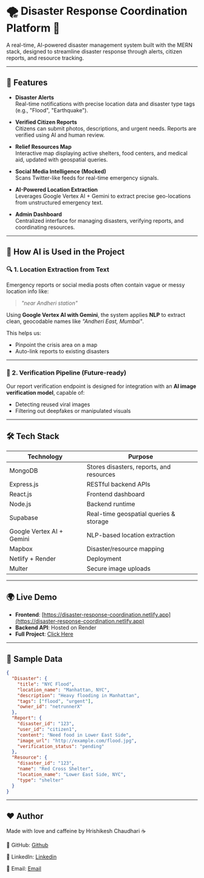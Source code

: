 # 🌪️ Disaster Response Coordination Platform 🚨

A real-time, AI-powered disaster management system built with the MERN stack, designed to streamline disaster response through alerts, citizen reports, and resource tracking.

---

## 🚁 Features

- **Disaster Alerts**  
  Real-time notifications with precise location data and disaster type tags (e.g., "Flood", "Earthquake").

- **Verified Citizen Reports**  
  Citizens can submit photos, descriptions, and urgent needs. Reports are verified using AI and human review.

- **Relief Resources Map**  
  Interactive map displaying active shelters, food centers, and medical aid, updated with geospatial queries.

- **Social Media Intelligence (Mocked)**  
  Scans Twitter-like feeds for real-time emergency signals.

- **AI-Powered Location Extraction**  
  Leverages Google Vertex AI + Gemini to extract precise geo-locations from unstructured emergency text.

- **Admin Dashboard**  
  Centralized interface for managing disasters, verifying reports, and coordinating resources.

---

## 🤖 How AI is Used in the Project

### 🔍 1. Location Extraction from Text  
Emergency reports or social media posts often contain vague or messy location info like:

> _"near Andheri station"_

Using **Google Vertex AI with Gemini**, the system applies **NLP** to extract clean, geocodable names like _"Andheri East, Mumbai"_.

This helps us:
- Pinpoint the crisis area on a map
- Auto-link reports to existing disasters

---

### 🧠 2. Verification Pipeline (Future-ready)  
Our report verification endpoint is designed for integration with an **AI image verification model**, capable of:

- Detecting reused viral images
- Filtering out deepfakes or manipulated visuals

---

## 🛠️ Tech Stack

| Technology               | Purpose                                      |
|--------------------------|----------------------------------------------|
| MongoDB                  | Stores disasters, reports, and resources     |
| Express.js               | RESTful backend APIs                         |
| React.js                 | Frontend dashboard                          |
| Node.js                  | Backend runtime                             |
| Supabase                 | Real-time geospatial queries & storage      |
| Google Vertex AI + Gemini | NLP-based location extraction              |
| Mapbox                   | Disaster/resource mapping                   |
| Netlify + Render         | Deployment                                  |
| Multer                   | Secure image uploads                        |

---

## 🌍 Live Demo

- **Frontend**: [https://disaster-response-coordination.netlify.app](https://disaster-response-coordination.netlify.app)
- **Backend API**: Hosted on Render
- **Full Project**: [Click Here](https://disaster-response-coordination.netlify.app)

---

## 🧪 Sample Data

```json
{
  "Disaster": {
    "title": "NYC Flood",
    "location_name": "Manhattan, NYC",
    "description": "Heavy flooding in Manhattan",
    "tags": ["flood", "urgent"],
    "owner_id": "netrunnerX"
  },
  "Report": {
    "disaster_id": "123",
    "user_id": "citizen1",
    "content": "Need food in Lower East Side",
    "image_url": "http://example.com/flood.jpg",
    "verification_status": "pending"
  },
  "Resource": {
    "disaster_id": "123",
    "name": "Red Cross Shelter",
    "location_name": "Lower East Side, NYC",
    "type": "shelter"
  }
}
```

---

## ❤️ Author

Made with love and caffeine by Hrishikesh Chaudhari ☕

🔗 GitHub: [Github](https://github.com/HrishikeshChaudhari24/)

💼 LinkedIn: [Linkedin](https://www.linkedin.com/in/hrishikesh-chaudhari-169308248/)

📧 Email: [Email](mailto:chaudharihrishikesh30@gmail.com)
